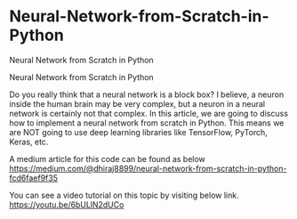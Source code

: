 # Neural-Network-from-Scratch-in-Python
Neural Network from Scratch in Python

Neural Network from Scratch in Python

Do you really think that a neural network is a block box? I believe, a neuron inside the human brain may be very complex, but a neuron in a neural network is certainly not that complex. In this article, we are going to discuss how to implement a neural network from scratch in Python. This means we are NOT going to use deep learning libraries like TensorFlow, PyTorch, Keras, etc.

A medium article for this code can be found as below https://medium.com/@dhiraj8899/neural-network-from-scratch-in-python-fcd6faef9f35

You can see a video tutorial on this topic by visiting below link. https://youtu.be/6bULlN2dUCo
